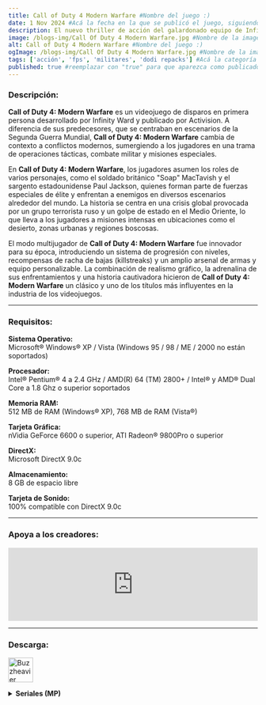 ```yaml
---
title: Call of Duty 4 Modern Warfare #Nombre del juego :)
date: 1 Nov 2024 #Acá la fecha en la que se publicó el juego, siguiendo este formato: Dia "30", Mes "Oct", Año "2024" = como debe quedar: 30 Oct 2024
description: El nuevo thriller de acción del galardonado equipo de Infinity Ward, los creadores de la serie Call of Duty®, ofrece la experiencia cinematográfica más intensa jamás vista hasta la fecha. Call of Duty 4 Modern Warfare equipa a los jugadores con un avanzado y moderno arsenal de alta potencia de fuego y los transporta a los lugares más conflictivos del planeta para encargarse de un grupo de enemigos sin escrúpulos que está amenazando al mundo. #Acá una mini descripción del juego
image: /blogs-img/Call Of Duty 4 Modern Warfare.jpg #Nombre de la imagen, por lo general es exactamente el mismo nombre que el juego excluyendo lo ":" (Dos puntos)
alt: Call of Duty 4 Modern Warfare #Nombre del juego :)
ogImage: /blogs-img/Call Of Duty 4 Modern Warfare.jpg #Nombre de la imagen, por lo general es exactamente el mismo nombre que el juego excluyendo lo ":" (Dos puntos)
tags: ['acción', 'fps', 'militares', 'dodi repacks'] #Acá la categoría o categorías del juego, si es más de una se coloca en este formato: ['categoría1', 'categoría2']
published: true #reemplazar con "true" para que aparezca como publicado
---
```


<!--En VSCode seleccionando una palabra, por ejemplo: "Call of Duty 4 Modern Warfare" y apretando Ctrl+F2 se seleccionan todas las palabras iguales-->

### Descripción:
**Call of Duty 4: Modern Warfare** es un videojuego de disparos en primera persona desarrollado por Infinity Ward y publicado por Activision. A diferencia de sus predecesores, que se centraban en escenarios de la Segunda Guerra Mundial, **Call of Duty 4: Modern Warfare** cambia de contexto a conflictos modernos, sumergiendo a los jugadores en una trama de operaciones tácticas, combate militar y misiones especiales.

En **Call of Duty 4: Modern Warfare**, los jugadores asumen los roles de varios personajes, como el soldado británico "Soap" MacTavish y el sargento estadounidense Paul Jackson, quienes forman parte de fuerzas especiales de élite y enfrentan a enemigos en diversos escenarios alrededor del mundo. La historia se centra en una crisis global provocada por un grupo terrorista ruso y un golpe de estado en el Medio Oriente, lo que lleva a los jugadores a misiones intensas en ubicaciones como el desierto, zonas urbanas y regiones boscosas.

El modo multijugador de **Call of Duty 4: Modern Warfare** fue innovador para su época, introduciendo un sistema de progresión con niveles, recompensas de racha de bajas (killstreaks) y un amplio arsenal de armas y equipo personalizable. La combinación de realismo gráfico, la adrenalina de sus enfrentamientos y una historia cautivadora hicieron de **Call of Duty 4: Modern Warfare** un clásico y uno de los títulos más influyentes en la industria de los videojuegos.

<!--Prompt para Chat-GPT: Hazme una descripción para el juego "Call of Duty 4 Modern Warfare" y cada que menciones "Call of Duty 4 Modern Warfare" ponlo en negrita -->

---

### Requisitos:
**Sistema Operativo:**  
Microsoft® Windows® XP / Vista (Windows 95 / 98 / ME / 2000 no están soportados)

**Procesador:**  
Intel® Pentium® 4 a 2.4 GHz / AMD(R) 64 (TM) 2800+ / Intel® y AMD® Dual Core a 1.8 Ghz o superior soportados

**Memoria RAM:**  
512 MB de RAM (Windows® XP), 768 MB de RAM (Vista®)

**Tarjeta Gráfica:**  
nVidia GeForce 6600 o superior, ATI Radeon® 9800Pro o superior

**DirectX:**  
Microsoft DirectX 9.0c

**Almacenamiento:**  
 8 GB de espacio libre

**Tarjeta de Sonido:**  
100% compatible con DirectX 9.0c

<!--Si falta o sobra un requisito se quita o se agrega manteniendo el mismo formato-->

---

### Apoya a los creadores:
<iframe src="https://store.steampowered.com/widget/7940/" frameborder="0" style="background-color: transparent; width: 100% !important; aspect-ratio: 646 / 190;"></iframe>

<!--Reemplazar los numeros (AppID) del juego (en este caso 2668510) por el numero (AppID) correspondiente con el juego a publicar-->
<!--El AppID se encuentra en la URL del Juego en Steam-->

---

### Descarga:

[<img src="https://gist.github.com/cxmeel/0dbc95191f239b631c3874f4ccf114e2/raw/download.svg" alt="Buzzheavier" height="50" />](https://buzzheavier.com/f/GX3FAv-f0AA)

<!-- # se debe reemplazar por el link de descarga-->

<!--NOMBRE-DEL-SERVICIO se debe reemplazar por el servicio donde está subido el juego-->

<details close>
  <summary><strong>Seriales (MP)</strong></summary>
    
    UJME EJ2M DM2S 2QES 810E
    
    JPJW WDYU TT4U 4TE8 E167
    
    MUMW PG8Q DDL2 8L42 5E74
    
    MYUS WWMS MUUW W4D2 30F3
    
    4WYL JWDP JTWU P8E2 05B9
    
    D4WQ TM42 YGP4 2LWQ 2EBF
    
    MWYY SPWT QDLG UGTQ 14FB
    
    YGWL MTEQ QPWQ UDTG BC14
    
    TQJJ MUGW S2PQ E4Q8 6958
    
    UTJJ G2EL E8LP SGDP FA51
    
    YEYM STUE L4MD PU8G 2CDA
    
    GDQ8 4S2T G2QT 4DLT A6F8
    
    8TSM 2LYM SDGE 2TJM B0AB
    
    PDGE UYQ8 S88Q QES2 0BF6

</details>